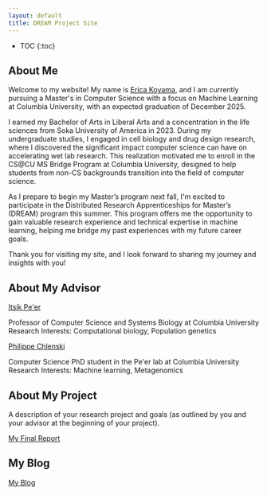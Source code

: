 ```yaml
---
layout: default
title: DREAM Project Site
---
```


* TOC
{:toc}

## About Me

Welcome to my website! My name is [Erica Koyama](https://www.linkedin.com/in/ericakoyama/), and I am currently 
pursuing a Master's in Computer Science with a focus on Machine Learning at Columbia University, 
with an expected graduation of December 2025. 

I earned my Bachelor of Arts in Liberal Arts and a concentration in the life sciences from 
Soka University of America in 2023. During my undergraduate studies, I engaged in cell 
biology and drug design research, where I discovered the significant impact computer science 
can have on accelerating wet lab research. This realization motivated me to enroll in the 
CS@CU MS Bridge Program at Columbia University, designed to help students from 
non-CS backgrounds transition into the field of computer science.

As I prepare to begin my Master’s program next fall, I'm excited to participate in the 
Distributed Research Apprenticeships for Master’s (DREAM) program this summer. 
This program offers me the opportunity to gain valuable 
research experience and technical expertise in machine learning, helping me bridge my 
past experiences with my future career goals.

Thank you for visiting my site, and I look forward to sharing my journey and insights with you!


## About My Advisor

[Itsik Pe'er](https://www.cs.columbia.edu/~itsik/)

Professor of Computer Science and Systems Biology at Columbia University
Research Interests: Computational biology, Population genetics

[Philippe Chlenski](https://chlenski.com/)

Computer Science PhD student in the Pe'er lab at Columbia University
Research Interests: Machine learning, Metagenomics


## About My Project

A description of your research project and goals (as outlined by you and your advisor at the beginning 
of your project).

[My Final Report](files/finalreport.pdf)

## My Blog

[My Blog](blog.html)
